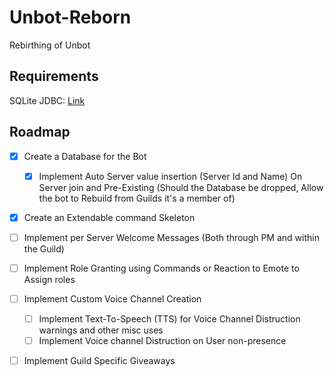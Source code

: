 # Unbot-Reborn
Rebirthing of Unbot

## Requirements

SQLite JDBC: [Link](https://bitbucket.org/xerial/sqlite-jdbc)

## Roadmap

- [x] Create a Database for the Bot
    - [x] Implement Auto Server value insertion (Server Id and Name) On Server join and Pre-Existing (Should the Database be dropped, Allow the bot to Rebuild from Guilds it's a member of)
- [x] Create an Extendable command Skeleton
- [ ] Implement per Server Welcome Messages (Both through PM and within the Guild)
- [ ] Implement Role Granting using Commands or Reaction to Emote to Assign roles
- [ ] Implement Custom Voice Channel Creation
    - [ ] Implement Text-To-Speech (TTS) for Voice Channel Distruction warnings and other misc uses
    - [ ] Implement Voice channel Distruction on User non-presence 
- [ ] Implement Guild Specific Giveaways
  
  
